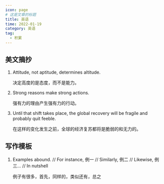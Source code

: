 ```yaml
---
icon: page
# 这是文章的标题
title: 英语
time: 2022-01-19
category: 英语
tag:
  - 积累
---
```


## 美文摘抄

1. Attitude, not aptitude, determines altitude.

   决定高度的是态度，而不是能力。

2. Strong reasons make strong actions.

   强有力的理由产生强有力的行动。

3. Until that shift takes place, the global recovery will be fragile and probably quit feeble.

   在这样的变化发生之前，全球的经济复苏都将是脆弱的和无力的。

## 写作模板

1. Examples abound. // For instance, 例一 // Similarly, 例二 // Likewise, 例三... // In nutshell

   例子有很多，首先，同样的，类似还有，总之
